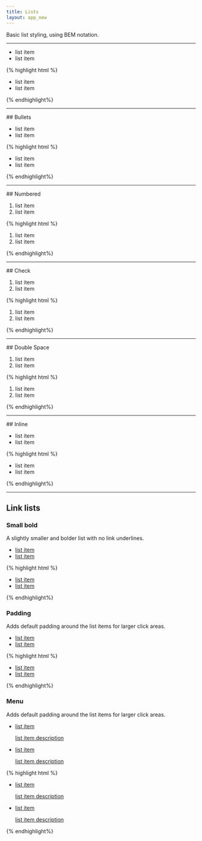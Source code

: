 ```yaml
---
title: Lists
layout: app_new
---
```


<!-- TO-DO: Document variations -->

<p class="t-4">Basic list styling, using BEM notation.</p>

<hr />

<ul class="List m-bottom">
	<li>list item</li>
	<li>list item</li>
</ul>

{% highlight html %}
<ul class="List">
	<li>list item</li>
	<li>list item</li>
</ul>
{% endhighlight%}

<hr />
## Bullets
<ul class="List List--disc m-bottom">
	<li>list item</li>
	<li>list item</li>
</ul>

{% highlight html %}
<ul class="List List--disc">
	<li>list item</li>
	<li>list item</li>
</ul>
{% endhighlight%}

<hr />
## Numbered
<ol class="List List--dec m-bottom">
	<li>list item</li>
	<li>list item</li>
</ol>

{% highlight html %}
<ol class="List List--dec">
	<li>list item</li>
	<li>list item</li>
</ol>
{% endhighlight%}

<hr />
## Check
<ol class="List List--check m-bottom">
	<li>list item</li>
	<li>list item</li>
</ol>

{% highlight html %}
<ol class="List List--check">
	<li>list item</li>
	<li>list item</li>
</ol>
{% endhighlight%}

<hr />
## Double Space
<ol class="List List--double m-bottom">
	<li>list item</li>
	<li>list item</li>
</ol>

{% highlight html %}
<ol class="List List--double">
	<li>list item</li>
	<li>list item</li>
</ol>
{% endhighlight%}

<hr />
## Inline
<ul class="List List--inline m-bottom">
	<li>list item</li>
	<li>list item</li>
</ul>

{% highlight html %}
<ul class="List List--inline">
	<li>list item</li>
	<li>list item</li>
</ul>
{% endhighlight%}

<hr />

## Link lists

### Small bold
A slightly smaller and bolder list with no link underlines.
<ul class="List List--small-bold m-bottom">
	<li><a href="#">list item</a></li>
	<li><a href="#">list item</a></li>
</ul>

{% highlight html %}
<ul class="List List--small-bold">
	<li><a href="#">list item</a></li>
	<li><a href="#">list item</a></li>
</ul>
{% endhighlight%}

### Padding
Adds default padding around the list items for larger click areas.
<ul class="List List--padding m-bottom">
	<li><a href="#">list item</a></li>
	<li><a href="#">list item</a></li>
</ul>

{% highlight html %}
<ul class="List List--padding">
	<li><a href="#">list item</a></li>
	<li><a href="#">list item</a></li>
</ul>
{% endhighlight%}

### Menu
Adds default padding around the list items for larger click areas.
<ul class="List List__menu m-bottom">
	<li>
		<a href="#">
			<p class="List__menu--title">list item</p>
			<p class="List__menu--description">list item description</p>
		</a>
	</li>
	<li>
		<a href="#">
			<p class="List__menu--title">list item</p>
			<p class="List__menu--description">list item description</p>
		</a>
	</li>
</ul>

{% highlight html %}
<ul class="List List__menu">
	<li>
		<a href="#">
			<p class="List__menu--title">list item</p>
			<p class="List__menu--description">list item description</p>
		</a>
	</li>
	<li>
		<a href="#">
			<p class="List__menu--title">list item</p>
			<p class="List__menu--description">list item description</p>
		</a>
	</li>
</ul>
{% endhighlight%}
